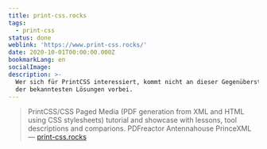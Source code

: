 ```yaml
---
title: print-css.rocks
tags:
  - print-css
status: done
weblink: 'https://www.print-css.rocks/'
date: 2020-10-01T00:00:00.000Z
bookmarkLang: en
socialImage: 
description: >-
  Wer sich für PrintCSS interessiert, kommt nicht an dieser Gegenüberstellung
  der bekanntesten Lösungen vorbei.
---
```

<blockquote>PrintCSS/CSS Paged Media (PDF generation from XML and HTML using CSS stylesheets) tutorial and showcase with lessons, tool descriptions and comparions. PDFreactor Antennahouse PrinceXML<footer>— <a href="https://www.print-css.rocks/">print-css.rocks</a></footer></blockquote>
